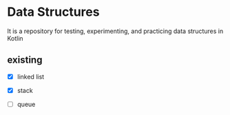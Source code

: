 
# Data Structures

It is a repository for testing, experimenting, and practicing data structures in Kotlin

## existing

- [x] linked list
- [x] stack 
- [ ] queue


